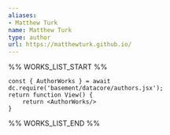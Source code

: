 ```yaml
---
aliases:
- Matthew Turk
name: Matthew Turk
type: author
url: https://matthewturk.github.io/
---
```



%% WORKS_LIST_START %%

```datacorejsx
const { AuthorWorks } = await dc.require('basement/datacore/authors.jsx');
return function View() {
    return <AuthorWorks/>
}
```
%% WORKS_LIST_END %%